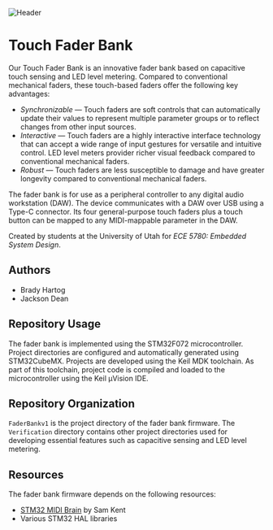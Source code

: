 ![Header](https://user-images.githubusercontent.com/19520849/166882946-8b9f3ceb-d19b-4c20-9c4b-a202c960e142.png)

# Touch Fader Bank

Our Touch Fader Bank is an innovative fader bank based on capacitive touch sensing and LED level metering. Compared to conventional mechanical faders, these touch-based faders offer the following key advantages:

- *Synchronizable* — Touch faders are soft controls that can automatically update their values to represent multiple parameter groups or to reflect changes from other input sources.
- *Interactive* — Touch faders are a highly interactive interface technology that can accept a wide range of input gestures for versatile and intuitive control. LED level meters provider richer visual feedback compared to conventional mechanical faders.
- *Robust* — Touch faders are less susceptible to damage and have greater longevity compared to conventional mechanical faders.

The fader bank is for use as a peripheral controller to any digital audio workstation (DAW). The device communicates with a DAW over USB using a Type-C connector. Its four general-purpose touch faders plus a touch button can be mapped to any MIDI-mappable parameter in the DAW.

Created by students at the University of Utah for *ECE 5780: Embedded System Design*.

## Authors
- Brady Hartog
- Jackson Dean

## Repository Usage
The fader bank is implemented using the STM32F072 microcontroller. Project directories are configured and automatically generated using STM32CubeMX. Projects are developed using the Keil MDK toolchain. As part of this toolchain, project code is compiled and loaded to the microcontroller using the Keil μVision IDE.

## Repository Organization
`FaderBankv1` is the project directory of the fader bank firmware. The `Verification` directory contains other project directories used for developing essential features such as capacitive sensing and LED level metering.

## Resources
The fader bank firmware depends on the following resources:
- [STM32 MIDI Brain](https://github.com/samjkent/stm32f4-midi-brain) by Sam Kent
- Various STM32 HAL libraries
